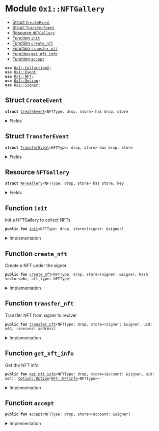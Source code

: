 
<a name="0x1_NFTGallery"></a>

# Module `0x1::NFTGallery`



-  [Struct `CreateEvent`](#0x1_NFTGallery_CreateEvent)
-  [Struct `TransferEvent`](#0x1_NFTGallery_TransferEvent)
-  [Resource `NFTGallery`](#0x1_NFTGallery_NFTGallery)
-  [Function `init`](#0x1_NFTGallery_init)
-  [Function `create_nft`](#0x1_NFTGallery_create_nft)
-  [Function `transfer_nft`](#0x1_NFTGallery_transfer_nft)
-  [Function `get_nft_info`](#0x1_NFTGallery_get_nft_info)
-  [Function `accept`](#0x1_NFTGallery_accept)


<pre><code><b>use</b> <a href="Collection2.md#0x1_Collection2">0x1::Collection2</a>;
<b>use</b> <a href="Event.md#0x1_Event">0x1::Event</a>;
<b>use</b> <a href="NonFungibleToken.md#0x1_NFT">0x1::NFT</a>;
<b>use</b> <a href="Option.md#0x1_Option">0x1::Option</a>;
<b>use</b> <a href="Signer.md#0x1_Signer">0x1::Signer</a>;
</code></pre>



<a name="0x1_NFTGallery_CreateEvent"></a>

## Struct `CreateEvent`



<pre><code><b>struct</b> <a href="NonFungibleToken.md#0x1_NFTGallery_CreateEvent">CreateEvent</a>&lt;NFTType: drop, store&gt; has drop, store
</code></pre>



<details>
<summary>Fields</summary>


<dl>
<dt>
<code>uid: u64</code>
</dt>
<dd>

</dd>
<dt>
<code>hash: vector&lt;u8&gt;</code>
</dt>
<dd>

</dd>
<dt>
<code>creator: address</code>
</dt>
<dd>

</dd>
</dl>


</details>

<a name="0x1_NFTGallery_TransferEvent"></a>

## Struct `TransferEvent`



<pre><code><b>struct</b> <a href="NonFungibleToken.md#0x1_NFTGallery_TransferEvent">TransferEvent</a>&lt;NFTType: drop, store&gt; has drop, store
</code></pre>



<details>
<summary>Fields</summary>


<dl>
<dt>
<code>from: address</code>
</dt>
<dd>

</dd>
<dt>
<code><b>to</b>: address</code>
</dt>
<dd>

</dd>
<dt>
<code>uid: u64</code>
</dt>
<dd>

</dd>
</dl>


</details>

<a name="0x1_NFTGallery_NFTGallery"></a>

## Resource `NFTGallery`



<pre><code><b>struct</b> <a href="NonFungibleToken.md#0x1_NFTGallery">NFTGallery</a>&lt;NFTType: drop, store&gt; has store, key
</code></pre>



<details>
<summary>Fields</summary>


<dl>
<dt>
<code>create_events: <a href="Event.md#0x1_Event_EventHandle">Event::EventHandle</a>&lt;<a href="NonFungibleToken.md#0x1_NFTGallery_CreateEvent">NFTGallery::CreateEvent</a>&lt;NFTType&gt;&gt;</code>
</dt>
<dd>

</dd>
<dt>
<code>transfer_events: <a href="Event.md#0x1_Event_EventHandle">Event::EventHandle</a>&lt;<a href="NonFungibleToken.md#0x1_NFTGallery_TransferEvent">NFTGallery::TransferEvent</a>&lt;NFTType&gt;&gt;</code>
</dt>
<dd>

</dd>
</dl>


</details>

<a name="0x1_NFTGallery_init"></a>

## Function `init`

Init a NFTGallery to collect NFTs


<pre><code><b>public</b> <b>fun</b> <a href="NonFungibleToken.md#0x1_NFTGallery_init">init</a>&lt;NFTType: drop, store&gt;(signer: &signer)
</code></pre>



<details>
<summary>Implementation</summary>


<pre><code><b>public</b> <b>fun</b> <a href="NonFungibleToken.md#0x1_NFTGallery_init">init</a>&lt;NFTType: store + drop&gt;(signer: &signer) {
    <b>let</b> gallery = <a href="NonFungibleToken.md#0x1_NFTGallery">NFTGallery</a> {
        create_events: <a href="Event.md#0x1_Event_new_event_handle">Event::new_event_handle</a>&lt;<a href="NonFungibleToken.md#0x1_NFTGallery_CreateEvent">CreateEvent</a>&lt;NFTType&gt;&gt;(signer),
        transfer_events: <a href="Event.md#0x1_Event_new_event_handle">Event::new_event_handle</a>&lt;<a href="NonFungibleToken.md#0x1_NFTGallery_TransferEvent">TransferEvent</a>&lt;NFTType&gt;&gt;(signer),
    };
    move_to&lt;<a href="NonFungibleToken.md#0x1_NFTGallery">NFTGallery</a>&lt;NFTType&gt;&gt;(signer, gallery);
    <b>let</b> address = <a href="Signer.md#0x1_Signer_address_of">Signer::address_of</a>(signer);
    <b>if</b> (!<a href="Collection2.md#0x1_Collection2_exists_at">Collection2::exists_at</a>&lt;<a href="NonFungibleToken.md#0x1_NFT">NFT</a>&lt;NFTType&gt;&gt;(address)) {
        <a href="Collection2.md#0x1_Collection2_create_collection">Collection2::create_collection</a>&lt;<a href="NonFungibleToken.md#0x1_NFT">NFT</a>&lt;NFTType&gt;&gt;(signer, <b>false</b>, <b>false</b>);
    };
}
</code></pre>



</details>

<a name="0x1_NFTGallery_create_nft"></a>

## Function `create_nft`

Create a NFT under the signer


<pre><code><b>public</b> <b>fun</b> <a href="NonFungibleToken.md#0x1_NFTGallery_create_nft">create_nft</a>&lt;NFTType: drop, store&gt;(signer: &signer, hash: vector&lt;u8&gt;, nft_type: NFTType)
</code></pre>



<details>
<summary>Implementation</summary>


<pre><code><b>public</b> <b>fun</b> <a href="NonFungibleToken.md#0x1_NFTGallery_create_nft">create_nft</a>&lt;NFTType: store + drop&gt;(signer: &signer, hash: vector&lt;u8&gt;, nft_type: NFTType) <b>acquires</b> <a href="NonFungibleToken.md#0x1_NFTGallery">NFTGallery</a> {
    <b>let</b> address = <a href="Signer.md#0x1_Signer_address_of">Signer::address_of</a>(signer);
    <b>let</b> gallery = borrow_global_mut&lt;<a href="NonFungibleToken.md#0x1_NFTGallery">NFTGallery</a>&lt;NFTType&gt;&gt;(address);

    <b>let</b> nft = <a href="NonFungibleToken.md#0x1_NFT_mint">NFT::mint</a>&lt;NFTType&gt;(signer, hash, nft_type);
    <a href="Event.md#0x1_Event_emit_event">Event::emit_event</a>(&<b>mut</b> gallery.create_events, <a href="NonFungibleToken.md#0x1_NFTGallery_CreateEvent">CreateEvent</a>&lt;NFTType&gt; {
        uid: <a href="NonFungibleToken.md#0x1_NFT_get_uid">NFT::get_uid</a>(&nft),
        hash: <a href="NonFungibleToken.md#0x1_NFT_get_hash">NFT::get_hash</a>(&nft),
        creator: <a href="NonFungibleToken.md#0x1_NFT_get_creator">NFT::get_creator</a>(&nft)
    });
    <a href="Collection2.md#0x1_Collection2_put">Collection2::put</a>(signer, address, nft);
}
</code></pre>



</details>

<a name="0x1_NFTGallery_transfer_nft"></a>

## Function `transfer_nft`

Transfer NFT from signer to reciver


<pre><code><b>public</b> <b>fun</b> <a href="NonFungibleToken.md#0x1_NFTGallery_transfer_nft">transfer_nft</a>&lt;NFTType: drop, store&gt;(signer: &signer, uid: u64, receiver: address)
</code></pre>



<details>
<summary>Implementation</summary>


<pre><code><b>public</b> <b>fun</b> <a href="NonFungibleToken.md#0x1_NFTGallery_transfer_nft">transfer_nft</a>&lt;NFTType: store + drop&gt;(signer: &signer, uid: u64, receiver: address) <b>acquires</b> <a href="NonFungibleToken.md#0x1_NFTGallery">NFTGallery</a> {
    <b>let</b> address = <a href="Signer.md#0x1_Signer_address_of">Signer::address_of</a>(signer);
    <b>let</b> gallery = borrow_global_mut&lt;<a href="NonFungibleToken.md#0x1_NFTGallery">NFTGallery</a>&lt;NFTType&gt;&gt;(address);
    <b>let</b> nfts = <a href="Collection2.md#0x1_Collection2_borrow_collection">Collection2::borrow_collection</a>&lt;<a href="NonFungibleToken.md#0x1_NFT">NFT</a>&lt;NFTType&gt;&gt;(signer, address);
    <b>let</b> i = 0;
    <b>let</b> len = <a href="Collection2.md#0x1_Collection2_length">Collection2::length</a>(&nfts);
    // TODO: cache it?
    <b>while</b> (i &lt; len) {
        <b>if</b> (&<a href="NonFungibleToken.md#0x1_NFT_get_uid">NFT::get_uid</a>(<a href="Collection2.md#0x1_Collection2_borrow">Collection2::borrow</a>(&nfts, i)) == &uid) <b>break</b>;
        i = i + 1;
    };
    <b>let</b> nft = <a href="Collection2.md#0x1_Collection2_remove">Collection2::remove</a>&lt;<a href="NonFungibleToken.md#0x1_NFT">NFT</a>&lt;NFTType&gt;&gt;(&<b>mut</b> nfts, i);
    <a href="Collection2.md#0x1_Collection2_return_collection">Collection2::return_collection</a>(nfts);
    <a href="Event.md#0x1_Event_emit_event">Event::emit_event</a>(&<b>mut</b> gallery.transfer_events, <a href="NonFungibleToken.md#0x1_NFTGallery_TransferEvent">TransferEvent</a>&lt;NFTType&gt; { from: address, <b>to</b>: receiver, uid: <a href="NonFungibleToken.md#0x1_NFT_get_uid">NFT::get_uid</a>(&nft) });
    <a href="Collection2.md#0x1_Collection2_put">Collection2::put</a>(signer, receiver, nft);
}
</code></pre>



</details>

<a name="0x1_NFTGallery_get_nft_info"></a>

## Function `get_nft_info`

Get the NFT info


<pre><code><b>public</b> <b>fun</b> <a href="NonFungibleToken.md#0x1_NFTGallery_get_nft_info">get_nft_info</a>&lt;NFTType: drop, store&gt;(account: &signer, uid: u64): <a href="Option.md#0x1_Option_Option">Option::Option</a>&lt;<a href="NonFungibleToken.md#0x1_NFT_NFTInfo">NFT::NFTInfo</a>&lt;NFTType&gt;&gt;
</code></pre>



<details>
<summary>Implementation</summary>


<pre><code><b>public</b> <b>fun</b> <a href="NonFungibleToken.md#0x1_NFTGallery_get_nft_info">get_nft_info</a>&lt;NFTType: store + drop&gt;(account: &signer, uid: u64): <a href="Option.md#0x1_Option">Option</a>&lt;<a href="NonFungibleToken.md#0x1_NFT_NFTInfo">NFT::NFTInfo</a>&lt;NFTType&gt;&gt; {
    <b>let</b> nfts = <a href="Collection2.md#0x1_Collection2_borrow_collection">Collection2::borrow_collection</a>&lt;<a href="NonFungibleToken.md#0x1_NFT">NFT</a>&lt;NFTType&gt;&gt;(account, <a href="Signer.md#0x1_Signer_address_of">Signer::address_of</a>(account));
    <b>let</b> i = 0;
    <b>let</b> len = <a href="Collection2.md#0x1_Collection2_length">Collection2::length</a>(&nfts);
    //TODO: cache it?
    <b>while</b> (i &lt; len) {
        <b>if</b> (&<a href="NonFungibleToken.md#0x1_NFT_get_uid">NFT::get_uid</a>(<a href="Collection2.md#0x1_Collection2_borrow">Collection2::borrow</a>(&nfts, i)) == &uid) <b>break</b>;
        i = i + 1;
    };
    <b>let</b> nft = <b>if</b> (i != len) {
        <b>let</b> nft = <a href="Collection2.md#0x1_Collection2_borrow">Collection2::borrow</a>&lt;<a href="NonFungibleToken.md#0x1_NFT">NFT</a>&lt;NFTType&gt;&gt;(&<b>mut</b> nfts, i);
        <a href="Option.md#0x1_Option_some">Option::some</a>(<a href="NonFungibleToken.md#0x1_NFT_get_info">NFT::get_info</a>(nft))
    } <b>else</b> {
        <a href="Option.md#0x1_Option_none">Option::none</a>&lt;<a href="NonFungibleToken.md#0x1_NFT_NFTInfo">NFT::NFTInfo</a>&lt;NFTType&gt;&gt;()
    };
    <a href="Collection2.md#0x1_Collection2_return_collection">Collection2::return_collection</a>(nfts);
    <b>return</b> nft
}
</code></pre>



</details>

<a name="0x1_NFTGallery_accept"></a>

## Function `accept`



<pre><code><b>public</b> <b>fun</b> <a href="NonFungibleToken.md#0x1_NFTGallery_accept">accept</a>&lt;NFTType: drop, store&gt;(account: &signer)
</code></pre>



<details>
<summary>Implementation</summary>


<pre><code><b>public</b> <b>fun</b> <a href="NonFungibleToken.md#0x1_NFTGallery_accept">accept</a>&lt;NFTType: store + drop&gt;(account: &signer) {
    <a href="Collection2.md#0x1_Collection2_accept">Collection2::accept</a>&lt;<a href="NonFungibleToken.md#0x1_NFT">NFT</a>&lt;NFTType&gt;&gt;(account);
}
</code></pre>



</details>

